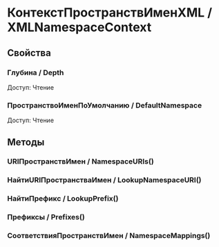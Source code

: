 
# КонтекстПространствИменXML / XMLNamespaceContext
      

      
## Свойства
    
### Глубина / Depth
Доступ: Чтение
### ПространствоИменПоУмолчанию / DefaultNamespace
Доступ: Чтение
## Методы
    
### URIПространствИмен / NamespaceURIs()
    
### НайтиURIПространстваИмен / LookupNamespaceURI()
    
### НайтиПрефикс / LookupPrefix()
    
### Префиксы / Prefixes()
    
### СоответствияПространствИмен / NamespaceMappings()
    
    